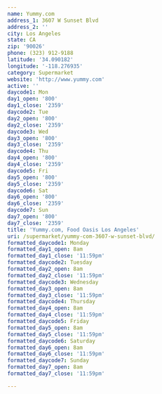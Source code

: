 ```yaml
---
name: Yummy.com
address_1: 3607 W Sunset Blvd
address_2: ''
city: Los Angeles
state: CA
zip: '90026'
phone: (323) 912-9188
latitude: '34.090182'
longitude: '-118.276935'
category: Supermarket
website: 'http://www.yummy.com'
active: ''
daycode1: Mon
day1_open: '800'
day1_close: '2359'
daycode2: Tue
day2_open: '800'
day2_close: '2359'
daycode3: Wed
day3_open: '800'
day3_close: '2359'
daycode4: Thu
day4_open: '800'
day4_close: '2359'
daycode5: Fri
day5_open: '800'
day5_close: '2359'
daycode6: Sat
day6_open: '800'
day6_close: '2359'
daycode7: Sun
day7_open: '800'
day7_close: '2359'
title: 'Yummy.com, Food Oasis Los Angeles'
uri: /supermarket/yummy-com-3607-w-sunset-blvd/
formatted_daycode1: Monday
formatted_day1_open: 8am
formatted_day1_close: '11:59pm'
formatted_daycode2: Tuesday
formatted_day2_open: 8am
formatted_day2_close: '11:59pm'
formatted_daycode3: Wednesday
formatted_day3_open: 8am
formatted_day3_close: '11:59pm'
formatted_daycode4: Thursday
formatted_day4_open: 8am
formatted_day4_close: '11:59pm'
formatted_daycode5: Friday
formatted_day5_open: 8am
formatted_day5_close: '11:59pm'
formatted_daycode6: Saturday
formatted_day6_open: 8am
formatted_day6_close: '11:59pm'
formatted_daycode7: Sunday
formatted_day7_open: 8am
formatted_day7_close: '11:59pm'

---
```



